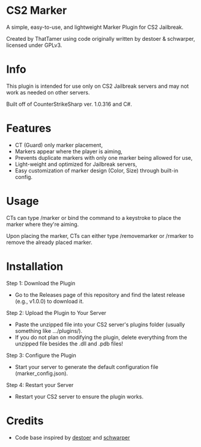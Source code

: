 # CS2 Marker
A simple, easy-to-use, and lightweight Marker Plugin for CS2 Jailbreak.

Created by ThatTamer using code originally written by destoer & schwarper, licensed under GPLv3.

# Info
This plugin is intended for use only on CS2 Jailbreak servers and may not work as needed on other servers.

Built off of CounterStrikeSharp ver. 1.0.316 and C#.

# Features
* CT (Guard) only marker placement,
* Markers appear where the player is aiming,
* Prevents duplicate markers with only one marker being allowed for use,
* Light-weight and optimized for Jailbreak servers,
* Easy customization of marker design (Color, Size) through built-in config.

# Usage
CTs can type /marker or bind the command to a keystroke to place the marker where they're aiming.

Upon placing the marker, CTs can either type /removemarker or /rmarker to remove the already placed marker.

# Installation
Step 1: Download the Plugin

* Go to the Releases page of this repository and find the latest release (e.g., v1.0.0) to download it.



Step 2: Upload the Plugin to Your Server

* Paste the unzipped file into your CS2 server's plugins folder (usually something like .../plugins/).
* If you do not plan on modifying the plugin, delete everything from the unzipped file besides the .dll and .pdb files!



Step 3: Configure the Plugin

* Start your server to generate the default configuration file (marker_config.json).



Step 4: Restart your Server

* Restart your CS2 server to ensure the plugin works.

# Credits
- Code base inspired by [destoer](https://github.com/destoer) and [schwarper](https://github.com/schwarper)

